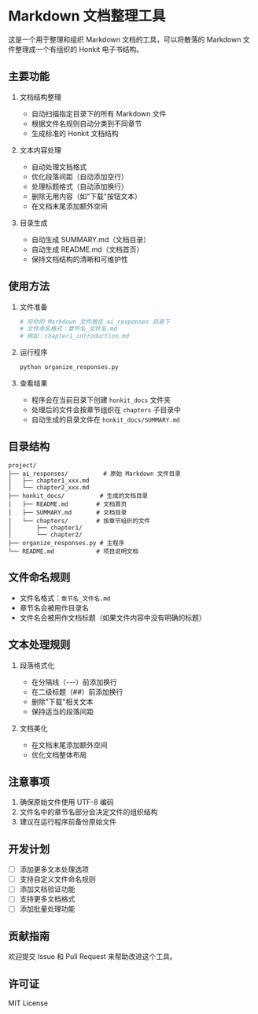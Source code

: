 # Markdown 文档整理工具

这是一个用于整理和组织 Markdown 文档的工具，可以将散落的 Markdown 文件整理成一个有组织的 Honkit 电子书结构。

## 主要功能

1. 文档结构整理
   - 自动扫描指定目录下的所有 Markdown 文件
   - 根据文件名规则自动分类到不同章节
   - 生成标准的 Honkit 文档结构

2. 文本内容处理
   - 自动处理文档格式
   - 优化段落间距（自动添加空行）
   - 处理标题格式（自动添加换行）
   - 删除无用内容（如"下载"按钮文本）
   - 在文档末尾添加额外空间

3. 目录生成
   - 自动生成 SUMMARY.md（文档目录）
   - 自动生成 README.md（文档首页）
   - 保持文档结构的清晰和可维护性

## 使用方法

1. 文件准备
   ```bash
   # 将你的 Markdown 文件放在 ai_responses 目录下
   # 文件命名格式：章节名_文件名.md
   # 例如：chapter1_introduction.md
   ```

2. 运行程序
   ```bash
   python organize_responses.py
   ```

3. 查看结果
   - 程序会在当前目录下创建 `honkit_docs` 文件夹
   - 处理后的文件会按章节组织在 `chapters` 子目录中
   - 自动生成的目录文件在 `honkit_docs/SUMMARY.md`

## 目录结构

```
project/
├── ai_responses/          # 原始 Markdown 文件目录
│   ├── chapter1_xxx.md
│   └── chapter2_xxx.md
├── honkit_docs/          # 生成的文档目录
│   ├── README.md        # 文档首页
│   ├── SUMMARY.md       # 文档目录
│   └── chapters/        # 按章节组织的文件
│       ├── chapter1/
│       └── chapter2/
├── organize_responses.py # 主程序
└── README.md            # 项目说明文档
```

## 文件命名规则

- 文件名格式：`章节名_文件名.md`
- 章节名会被用作目录名
- 文件名会被用作文档标题（如果文件内容中没有明确的标题）

## 文本处理规则

1. 段落格式化
   - 在分隔线（---）前添加换行
   - 在二级标题（##）前添加换行
   - 删除"下载"相关文本
   - 保持适当的段落间距

2. 文档美化
   - 在文档末尾添加额外空间
   - 优化文档整体布局

## 注意事项

1. 确保原始文件使用 UTF-8 编码
2. 文件名中的章节名部分会决定文件的组织结构
3. 建议在运行程序前备份原始文件

## 开发计划

- [ ] 添加更多文本处理选项
- [ ] 支持自定义文件命名规则
- [ ] 添加文档验证功能
- [ ] 支持更多文档格式
- [ ] 添加批量处理功能

## 贡献指南

欢迎提交 Issue 和 Pull Request 来帮助改进这个工具。

## 许可证

MIT License
